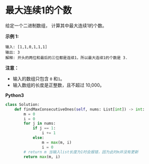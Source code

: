  # 最大连续1的个数

给定一个二进制数组， 计算其中最大连续1的个数。

**示例 1:**

```
输入: [1,1,0,1,1,1]
输出: 3
解释: 开头的两位和最后的三位都是连续1，所以最大连续1的个数是 3.
```

**注意：**

- 输入的数组只包含 `0` 和`1`。
- 输入数组的长度是正整数，且不超过 10,000。  

**Python3**  
```python
class Solution:
    def findMaxConsecutiveOnes(self, nums: List[int]) -> int:
        m = 0
        i = 0
        for j in nums:
            if j == 1:
                i += 1
            else:
                m = max(m, i)
                i = 0
        # return m 当输入list长度为1时会报错，因为此时m并没有更新
        return max(m, i)
```

